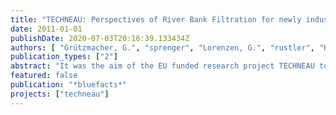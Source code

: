 ```yaml
---
title: "TECHNEAU: Perspectives of River Bank Filtration for newly industrialised and developing countries"
date: 2011-01-01
publishDate: 2020-07-03T20:16:39.133434Z
authors: [ "Grützmacher, G.", "sprenger", "Lorenzen, G.", "rustler", "Hülshoff, I.", "Pekdeger, A." ]
publication_types: ["2"]
abstract: "It was the aim of the EU funded research project TECHNEAU to investigate the relevance and feasibility of bank filtration (BF) plus post-treatment for newly industrialised and developing countries. Field studies at BF sites in Delhi (India) were supplemented by literature studies and modelling in order to investigate if this natural drinking water (pre-) treatment is a sustainable option to provide safe drinking water for countries like India. The results showed that especially for those substances that are of relevance in newly industrialised and developing countries subsurface passage can represent an efficient barrier. However, certain limiting factors for BF application also need to be considered: high ammonium levels in surface water, usually associated with high shares of poorly or un-treated sewage, will not be mitigated during subsurface passage and require extensive post-treatment. In order to support decision makers in the difficult task of assessing the feasibility of BF systems at a certain site a simple decision support system was developed. This simple tool enables to assess a range of abstraction rates and well locations for a specific field site that could fit with their needs (e.g. minimum required travel time or share of BF)."
featured: false
publication: "*bluefacts*"
projects: ["techneau"]
---
```


